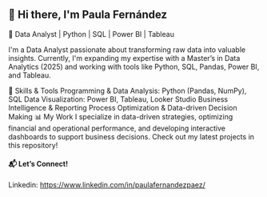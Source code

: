 ## 👋 Hi there, I'm Paula Fernández
🚀 Data Analyst | Python | SQL | Power BI | Tableau

I'm a Data Analyst passionate about transforming raw data into valuable insights. 
Currently, I'm expanding my expertise with a Master’s in Data Analytics (2025) and working with tools like Python, SQL, Pandas, Power BI, and Tableau.

🔹 Skills & Tools
Programming & Data Analysis: Python (Pandas, NumPy), SQL
Data Visualization: Power BI, Tableau, Looker Studio
Business Intelligence & Reporting
Process Optimization & Data-driven Decision Making
📊 My Work
I specialize in data-driven strategies, optimizing financial and operational performance, and developing interactive dashboards to support business decisions. Check out my latest projects in this repository!

#### 📬 Let’s Connect!

Linkedin: https://www.linkedin.com/in/paulafernandezpaez/









